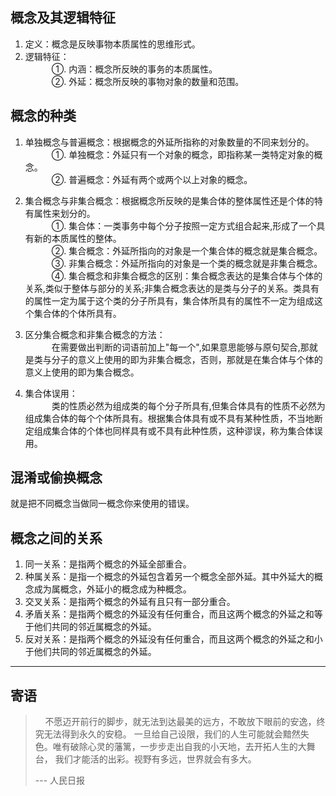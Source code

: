 ## __概念及其逻辑特征__
1) 定义：概念是反映事物本质属性的思维形式。
2) 逻辑特征：<br>
　　　①. 内涵：概念所反映的事务的本质属性。<br>
　　　②. 外延：概念所反映的事物对象的数量和范围。<br>

## __概念的种类__
1) 单独概念与普遍概念：根据概念的外延所指称的对象数量的不同来划分的。<br>
　　　①. 单独概念：外延只有一个对象的概念，即指称某一类特定对象的概念。<br>
　　　②. 普遍概念：外延有两个或两个以上对象的概念。 

2) 集合概念与非集合概念：根据概念所反映的是集合体的整体属性还是个体的特有属性来划分的。<br>
　　　①. 集合体：一类事务中每个分子按照一定方式组合起来,形成了一个具有新的本质属性的整体。<br>
　　　②. 集合概念：外延所指向的对象是一个集合体的概念就是集合概念。<br>
　　　③. 非集合概念：外延所指向的对象是一个类的概念就是非集合概念。<br>
　　　④. 集合概念和非集合概念的区别：集合概念表达的是集合体与个体的关系,类似于整体与部分的关系;非集合概念表达的是类与分子的关系。类具有的属性一定为属于这个类的分子所具有，集合体所具有的属性不一定为组成这个集合体的个体所具有。

3) 区分集合概念和非集合概念的方法：<br>
　　　在需要做出判断的词语前加上"每一个",如果意思能够与原句契合,那就是类与分子的意义上使用的即为非集合概念，否则，那就是在集合体与个体的意义上使用的即为集合概念。

4)  集合体误用：<br>
　　　类的性质必然为组成类的每个分子所具有,但集合体具有的性质不必然为组成集合体的每个个体所具有。根据集合体具有或不具有某种性质，不当地断定组成集合体的个体也同样具有或不具有此种性质，这种谬误，称为集合体误用。

## __混淆或偷换概念__
就是把不同概念当做同一概念你来使用的错误。

## __概念之间的关系__
1) 同一关系：是指两个概念的外延全部重合。<br>
2) 种属关系：是指一个概念的外延包含着另一个概念全部外延。其中外延大的概念成为属概念，外延小的概念成为种概念。<br>
3) 交叉关系：是指两个概念的外延有且只有一部分重合。<br>
4) 矛盾关系：是指两个概念的外延没有任何重合，而且这两个概念的外延之和等于他们共同的邻近属概念的外延。<br>
5) 反对关系：是指两个概念的外延没有任何重合，而且这两个概念的外延之和小于他们共同的邻近属概念的外延。<br>

---
## __寄语__
> &nbsp;&nbsp;&nbsp;&nbsp;不愿迈开前行的脚步，就无法到达最美的远方，不敢放下眼前的安逸，终究无法得到永久的安稳。
> 一旦给自己设限，我们的人生可能就会黯然失色。唯有破除心灵的藩篱，一步步走出自我的小天地，去开拓人生的大舞台，
> 我们才能活的出彩。视野有多远，世界就会有多大。
>
> --- 人民日报
